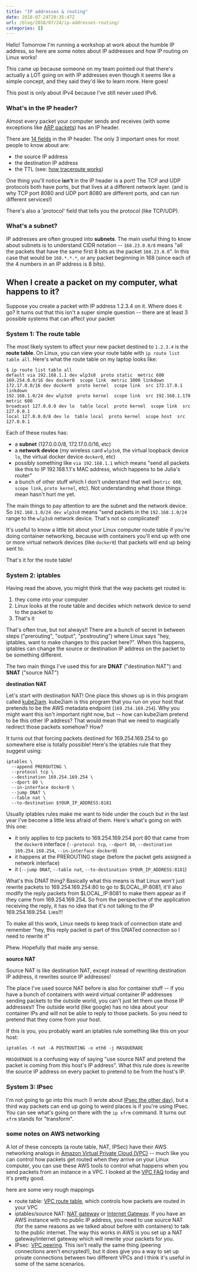 ```yaml
---
title: "IP addresses & routing"
date: 2018-07-24T20:35:47Z
url: /blog/2018/07/24/ip-addresses-routing/
categories: []
---
```


Hello! Tomorrow I'm running a workshop at work about the humble IP address, so here are some notes
about IP addresses and how IP routing on Linux works!

This came up because someone on my team pointed out that there's actually a LOT going on with IP
addresses even though it seems like a simple concept, and they said they'd like to learn more. Here
goes!

This post is only about IPv4 because I've still never used IPv6.

### What's in the IP header?

Almost every packet your computer sends and receives (with some exceptions like [ARP packets](https://en.wikipedia.org/wiki/Address_Resolution_Protocol)) has an IP header. 

There are [14 fields](https://en.wikipedia.org/wiki/IPv4#Header) in the IP header. The only 3
important ones for most people to know about are:

* the source IP address
* the destination IP address
* the TTL (see: [how traceroute works](https://jvns.ca/blog/2013/10/31/day-20-scapy-and-traceroute/))

One thing you'll notice **isn't** in the IP header is a port! The TCP and UDP protocols both have
ports, but that lives at a different network layer. (and is why TCP port 8080 and UDP port 8080 are
different ports, and can run different services!)

There's also a 'protocol' field that tells you the protocol (like TCP/UDP). 

### What's a subnet?

IP addresses are often grouped into **subnets**. The main useful thing to know about subnets is to
understand CIDR notation -- `168.23.0.0/8` means "all the packets that have the same first 8 bits as
the packet `168.23.0.0`". In this case that would be `168.*.*.*`, or any packet beginning in 168
(since each of the 4 numbers in an IP address is 8 bits).

## When I create a packet on my computer, what happens to it?

Suppose you create a packet with IP address 1.2.3.4 on it. Where does it go? It turns out that this
isn't a super simple question -- there are at least 3 possible systems that can affect your packet

### System 1: The route table

The most likely system to affect your new packet destined to `1.2.3.4` is the **route table**. On
Linux, you can view your route table with `ip route list table all`. Here's what the route
table on my laptop looks like:

```
$ ip route list table all
default via 192.168.1.1 dev wlp3s0  proto static  metric 600 
169.254.0.0/16 dev docker0  scope link  metric 1000 linkdown 
172.17.0.0/16 dev docker0  proto kernel  scope link  src 172.17.0.1 linkdown 
192.168.1.0/24 dev wlp3s0  proto kernel  scope link  src 192.168.1.170  metric 600 
broadcast 127.0.0.0 dev lo  table local  proto kernel  scope link  src 127.0.0.1 
local 127.0.0.0/8 dev lo  table local  proto kernel  scope host  src 127.0.0.1 
```

Each of these routes has:

* a **subnet** (127.0.0.0/8, 172.17.0.0/16, etc)
* a **network device** (my wireless card `wlp3s0`, the virtual loopback device `lo`, the virtual
  docker device `docker0`, etc)
* possibly something like `via 192.168.1.1` which means "send all packets like this to IP
  192.168.1.1's MAC address, which happens to be Julia's router"
* a bunch of other stuff which I don't understand that well (`metric 600`, `scope link`, `proto
  kernel`, etc). Not understanding what those things mean hasn't hurt me yet.

The main things to pay attention to are the subnet and the network device. So `192.168.1.0/24 dev
wlp3s0` means "send packets in the `192.168.1.0/24` range to the `wlp3s0` network device. That's not
so complicated!

It's useful to know a little bit about your Linux computer route table if you're doing container
networking, because with containers you'll end up with one or more virtual network devices (like
`docker0`) that packets will end up being sent to.

That's it for the route table!

### System 2: iptables

Having read the above, you might think that the way packets get routed is:

1. they come into your computer
2. Linux looks at the route table and decides which network device to send to the packet to
3. That's it

That's often true, but not always!! There are a bunch of secret in between steps ("prerouting",
"output", "postrouting") where Linux says "hey, iptables, want to make changes to this packet
here?". When this happens, iptables can change the source or destination IP address on the packet to
be something different.

The two main things I've used this for are **DNAT** ("destination NAT") and **SNAT** ("source NAT")

**destination NAT**

Let's start with destination NAT! One place this shows up is in this program called
[kube2iam](https://github.com/jtblin/kube2iam). kube2iam is this program that you run on your host
that pretends to be the AWS metadata endpoint (`169.254.169.254`). Why you might want this isn't
important right now, but -- how can kube2iam pretend to be this other IP address? That would mean
that we need to magically redirect those packets somehow? How?

It turns out that forcing packets destined for 169.254.169.254 to go somewhere else is totally
possible! Here's the iptables rule that they suggest using:

```
iptables \
  --append PREROUTING \
  --protocol tcp \
  --destination 169.254.169.254 \
  --dport 80 \
  --in-interface docker0 \
  --jump DNAT \
  --table nat \
  --to-destination $YOUR_IP_ADDRESS:8181
```

Usually iptables rules make me want to hide under the couch but in the last year I've become a
little less afraid of them. Here's what's going on with this one:

* it only applies to tcp packets to 169.254.169.254 port 80 that came from the `docker0` interface (`--protocol tcp`, `--dport 80`, `--destination 169.254.168.254`, `--in-interface docker0`)
* it happens at the PREROUTING stage (before the packet gets assigned a network interface)
* it (`--jump DNAT`, `--table nat`, `--to-destination $YOUR_IP_ADDRESS:8181`)

What's this DNAT thing? Basically what this means is that Linux won't just rewrite packets to
169.254.169.254:80 to go to $LOCAL_IP:8081, it'll also modify the reply packets from $LOCAL_IP:8081
to make them appear as if they came from 169.254.169.254. So from the perspective of the application
receiving the reply, it has no idea that it's not talking to the IP 169.254.169.254. Lies!!!

To make all this work, Linux needs to keep track of connection state and remember "hey, this reply
packet is part of this DNATed connection so I need to rewrite it"

Phew. Hopefully that made any sense.

**source NAT**

Source NAT is like destination NAT, except instead of rewriting destination IP address,
it rewrites source IP addresses!

The place I've used source NAT before is also for container stuff -- if you have a bunch of
containers with weird virtual container IP addresses sending packets to the outside world, you
can't just let them use those IP addresses!! The outside world (like google) has no idea about your
container IPs and will not be able to reply to those packets. So you need to pretend that they come
from your host.

If this is you, you probably want an iptables rule something like this on your host:

```
iptables -t nat -A POSTROUTING -o eth0 -j MASQUERADE
```

`MASQUERADE` is a confusing way of saying "use source NAT and pretend the packet is coming from this
host's IP address". What this rule does is rewrite the source IP address on every packet to pretend
to be from the host's IP.

### System 3: IPsec

I'm not going to go into this much (I wrote about [IPsec the other day](https://jvns.ca/blog/2018/07/11/netdev-day-1--ipsec/)),
but a third way packets can end up going to weird places is if you're using IPsec. You can see
what's going on there with the `ip xfrm` command. It turns out `xfrm` stands for "transform".

### some notes on AWS networking

A lot of these concepts (a route table, NAT, IPSec) have their AWS networking analogs in [Amazon
Virtual Private Cloud (VPC)](https://aws.amazon.com/vpc/) -- much like you can control how packets
get routed when they arrive on your Linux computer, you can use these AWS tools to control what
happens when you send packets from an instance in a VPC. I looked at the [VPC FAQ](https://aws.amazon.com/vpc/faqs/) today and it's pretty good.

here are some very rough mappings

* route table: [VPC route table](https://docs.aws.amazon.com/AmazonVPC/latest/UserGuide/VPC_Route_Tables.html), which
  controls how packets are routed in your VPC
* iptables/source NAT: [NAT gateway](https://docs.aws.amazon.com/AmazonVPC/latest/UserGuide/vpc-nat-gateway.html) or [Internet Gateway](https://docs.aws.amazon.com/AmazonVPC/latest/UserGuide/VPC_Internet_Gateway.html). If you have
  an AWS instance with no public IP address, you need to use source NAT (for the same reasons as we
  talked about before with containers) to talk to the public internet. The way this works in AWS is you set up a NAT
  gateway/internet gateway which will rewrite your packets for you.
* IPsec: [VPC peering](https://docs.aws.amazon.com/AmazonVPC/latest/PeeringGuide/Welcome.html). This
  isn't really the same thing (peering connections aren't encrypted!), but it does give you a way to
  set up private connections between two different VPCs and I think it's useful in some of the same
  scenarios.
